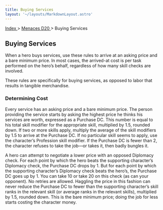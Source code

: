 ```yaml
---
title: Buying Services
layout: '~/layouts/MarkdownLayout.astro'
---
```


[ Index ](/) > [ Menaces D20 ](/menaces.d20) > Buying Services

## Buying Services

When a hero buys services, use these rules to arrive at an asking price and a
bare minimum price. In most cases, the arrived-at cost is per task performed
on the hero’s behalf, regardless of how many skill checks are involved.

These rules are specifically for buying services, as opposed to labor that
results in tangible merchandise.

### Determining Cost

Every service has an asking price and a bare minimum price. The person
providing the service starts by asking the highest price he thinks his
services are worth, expressed as a Purchase DC. This number is equal to his
total skill modifier for the appropriate skill, multiplied by 1.5, rounded
down. If two or more skills apply, multiply the average of the skill modifiers
by 1.5 to arrive at the Purchase DC. If no particular skill seems to apply,
use the character’s Profession skill modifier. If the Purchase DC is fewer
than 2, the character refuses to take the job—or takes it, then badly bungles
it.

A hero can attempt to negotiate a lower price with an opposed Diplomacy check.
For each point by which the hero beats the supporting character’s Diplomacy
check, the Purchase DC drops by 1. But for each point by which the supporting
character’s Diplomacy check beats the hero’s, the Purchase DC goes up by 1.
You can take 10 or take 20 on this check (as can your opponent). No retries
are allowed. Haggling the price in this fashion can never reduce the Purchase
DC to fewer than the supporting character’s skill ranks in the relevant skill
(or average ranks in the relevant skills), multiplied by 1.5, rounded down.
This is the bare minimum price; doing the job for less starts costing the
character money.

